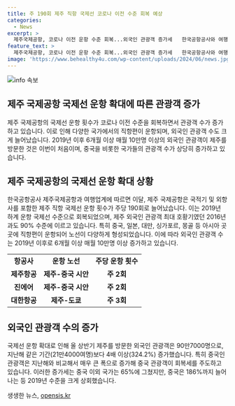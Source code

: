 ```yaml
---
title: 주 190회 제주 직항 국제선 코로나 이전 수준 회복 예상
categories:
  - News
excerpt: >
  제주국제공항, 코로나 이전 운항 수준 회복...외국인 관광객 증가세   한국공항공사와 여행업계에 따르면 제주 국제선 운항 횟수가 코로나 이전 수준인 2019년 하계로 회복됐다. 국적기와 외항사 포함 제주 직항 국제선 운항 횟수가 주 190회로 늘어나며 관광 업계에서는 중국과 일본 등 아시아 지역에 직항편이 운항되는 등 다변화 효과를 기대하고 있다. 이에 따라 올 상반기 외국인 관광객은 4배 이상 증가한 것으로 나타났으며, 중국인 관광객은 10만6000명으로 2배 이상 늘어나며 2019년 수준을 크게 상회했다.
feature_text: >
  제주국제공항, 코로나 이전 운항 수준 회복...외국인 관광객 증가세   한국공항공사와 여행업계에 따르면 제주 국제선 운항 횟수가 코로나 이전 수준인 2019년 하계로 회복됐다. 국적기와 외항사 포함 제주 직항 국제선 운항 횟수가 주 190회로 늘어나며 관광 업계에서는 중국과 일본 등 아시아 지역에 직항편이 운항되는 등 다변화 효과를 기대하고 있다. 이에 따라 올 상반기 외국인 관광객은 4배 이상 증가한 것으로 나타났으며, 중국인 관광객은 10만6000명으로 2배 이상 늘어나며 2019년 수준을 크게 상회했다.
image: 'https://www.behealthy4u.com/wp-content/uploads/2024/06/news.jpg'
---
```


<p><img src="https://www.behealthy4u.com/wp-content/uploads/2024/06/news.jpg" alt="info 속보" /></p>

<h2 data-ke-size="size26">제주 국제공항 국제선 운항 확대에 따른 관광객 증가</h2>

<p data-ke-size="size16">제주 국제공항의 국제선 운항 횟수가 코로나 이전 수준을 회복하면서 관광객 수가 증가하고 있습니다. 이로 인해 다양한 국가에서의 직항편이 운항되며, 외국인 관광객 수도 크게 늘어났습니다. 2019년 이후 6개월 이상 매월 10만명 이상의 외국인 관광객이 제주를 방문한 것은 이번이 처음이며, 중국을 비롯한 국가들의 관광객 수가 상당히 증가하고 있습니다.</p>

<h2 data-ke-size="size26">제주 국제공항의 국제선 운항 확대 상황</h2>

<p data-ke-size="size16">한국공항공사 제주국제공항과 여행업계에 따르면 이달, 제주 국제공항은 국적기 및 외항사를 포함한 제주 직항 국제선 운항 횟수가 주당 190회로 늘어났습니다. 이는 2019년 하계 운항 국제선 수준으로 회복되었으며, 제주 외국인 관광객 최대 호황기였던 2016년과도 90% 수준에 이르고 있습니다. 특히 중국, 일본, 대만, 싱가포르, 몽골 등 아시아 곳곳에 직항편이 운항되어 노선이 다양하게 형성되었습니다. 이에 따라 외국인 관광객 수는 2019년 이후로 6개월 이상 매월 10만명 이상 증가하고 있습니다.</p>

<table>
    <tr>
        <td style="text-align: center; height: 17px;"><b>항공사</b></td>
        <td style="text-align: center; height: 17px;"><b>운항 노선</b></td>
        <td style="text-align: center; height: 17px;"><b>주당 운항 횟수</b></td>
    </tr>
    <tr>
        <td style="text-align: center; height: 17px;"><b>제주항공</b></td>
        <td style="text-align: center; height: 17px;"><b>제주-중국 시안</b></td>
        <td style="text-align: center; height: 17px;"><b>주 2회</b></td>
    </tr>
    <tr>
        <td style="text-align: center; height: 17px;"><b>진에어</b></td>
        <td style="text-align: center; height: 17px;"><b>제주-중국 시안</b></td>
        <td style="text-align: center; height: 17px;"><b>주 2회</b></td>
    </tr>
    <tr>
        <td style="text-align: center; height: 17px;"><b>대한항공</b></td>
        <td style="text-align: center; height: 17px;"><b>제주-도쿄</b></td>
        <td style="text-align: center; height: 17px;"><b>주 3회</b></td>
    </tr>
</table>

<h2 data-ke-size="size26">외국인 관광객 수의 증가</h2>

<p data-ke-size="size16">국제선 운항 확대로 인해 올 상반기 제주를 방문한 외국인 관광객은 90만7000명으로, 지난해 같은 기간(21만4000여명)보다 4배 이상(324.2%) 증가했습니다. 특히 중국인 관광객은 지난해와 비교해서 매우 큰 폭으로 증가해 중국 관광객이 회복세를 주도하고 있습니다. 이러한 증가세는 중국 이외 국가는 65%에 그쳤지만, 중국은 186%까지 늘어나는 등 2019년 수준을 크게 상회했습니다.</p>
생생한 뉴스, <a href="https://opensis.kr" rel="dofollow">opensis.kr</a>


